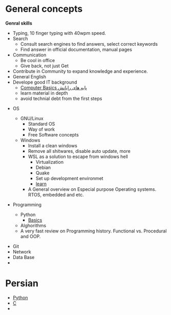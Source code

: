 # General concepts

**Genral skills**
- Typing, 10 finger typing with 40wpm speed. 
- Search
    - Consult search engines to find answers, select correct keywords
    - Find answer in official documentation, manual pages
- Communication
    - Be cool in office
    - Give back, not just Get
- Contribute in Community to expand knowledge and experience.
- General English
- Develope good IT background
    * [Computer Basics پایه های رایانش](https://peertube.linuxrocks.online/c/computing_basics/videos?s=1)
    - learn material in depth
    - avoid technial debt from the first steps
* OS
    - GNU/Linux
        - Standard OS
        - Way of work
        - Free Software concepts
    - Windows
        - Install a clean windows
        - Remove all shitwares, disable auto update, more
        - WSL as a solution to escape from windows hell
            - Virtualization
            - Debian
            - Quake
            - Set up development environmet
            - [learn](https://github.com/MicrosoftDocs/WSL/tree/main)
        - A General overview on Especial purpose Operating systems. RTOS, embedded and etc.
          
* Programming
    - Python
        - [Basics](https://pythonbasics.org)
    - Alghorithms
    - A very fast review on Programming history. Functional vs. Procedural and OOP.
- Git
- Network
- Data Base
- 

# Persian

* [Python](https://forum.ubuntu-ir.org/index.php?topic=157714.msg1245072#msg1245072)
* [C](https://forum.ubuntu-ir.org/index.php?topic=150453.msg1169817#msg1169817)
* 
